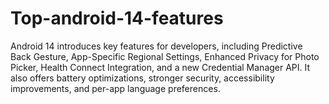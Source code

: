 # Top-android-14-features
Android 14 introduces key features for developers, including Predictive Back Gesture, App-Specific Regional Settings, Enhanced Privacy for Photo Picker, Health Connect Integration, and a new Credential Manager API. It also offers battery optimizations, stronger security, accessibility improvements, and per-app language preferences.

